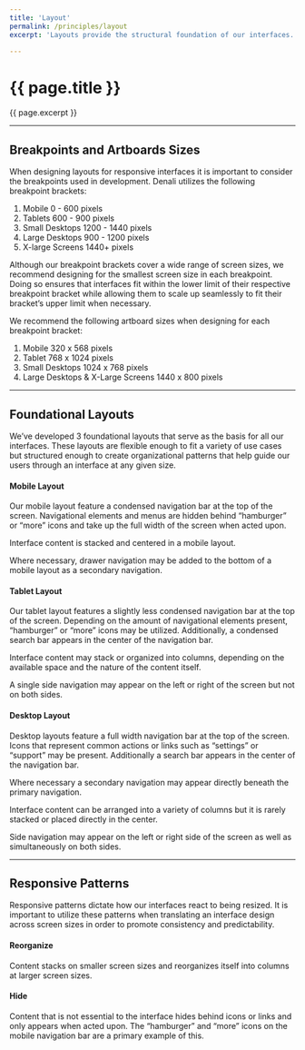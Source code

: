 ```yaml
---
title: 'Layout'
permalink: /principles/layout
excerpt: 'Layouts provide the structural foundation of our interfaces. Adhering to common foundational layouts, breakpoints, and responsive patterns promotes consistency and usability across our interfaces. '

---
```


# {{ page.title }}
{{ page.excerpt }}

***

## Breakpoints and Artboards Sizes
When designing layouts for responsive interfaces it is important to consider the breakpoints used in development. Denali utilizes the following breakpoint brackets:
1. Mobile 0 - 600 pixels
2. Tablets 600 - 900 pixels
3. Small Desktops 1200 - 1440 pixels
4. Large Desktops  900 - 1200 pixels
5. X-large Screens 1440+ pixels

Although our breakpoint brackets cover a wide range of screen sizes, we recommend designing for the smallest screen size in each breakpoint. Doing so ensures that interfaces fit within the lower limit of their respective breakpoint bracket while allowing them to scale up seamlessly to fit their bracket’s upper limit when necessary.

We recommend the following artboard sizes when designing for each breakpoint bracket:
1. Mobile 320 x 568 pixels
2. Tablet 768 x 1024 pixels
3. Small Desktops 1024 x 768 pixels
4. Large Desktops & X-Large Screens 1440 x 800 pixels

***

## Foundational Layouts
We’ve developed 3 foundational layouts that serve as the basis for all our interfaces. These layouts are flexible enough to fit a variety of use cases but structured enough to create organizational patterns that help guide our users through an interface at any given size.
#### Mobile Layout
Our mobile layout feature a condensed navigation bar at the top of the screen. Navigational elements and menus are hidden behind “hamburger” or “more” icons and take up the full width of the screen when acted upon.

Interface content is stacked and centered in a mobile layout.

Where necessary, drawer navigation may be added to the bottom of a mobile layout as a secondary navigation.
#### Tablet Layout
Our tablet layout features a slightly less condensed navigation bar at the top of the screen. Depending on the amount of navigational elements present, “hamburger” or “more” icons may be utilized. Additionally, a condensed search bar appears in the center of the navigation bar.

Interface content may stack or organized into columns, depending on the available space and the nature of the content itself.

A single side navigation may appear on the left or right of the screen but not on both sides.
#### Desktop Layout
Desktop layouts feature a full width navigation bar at the top of the screen. Icons that represent common actions or links such as “settings” or “support” may be present. Additionally a search bar appears in the center of the navigation bar.

Where necessary a secondary navigation may appear directly beneath the primary navigation.

Interface content can be arranged into a variety of columns but it is rarely stacked or placed directly in the center.

Side navigation may appear on the left or right side of the screen as well as simultaneously on both sides.

***

## Responsive Patterns
Responsive patterns dictate how our interfaces react to being resized. It is important to utilize these patterns when translating an interface design across screen sizes in order to promote consistency and predictability.
#### Reorganize
Content stacks on smaller screen sizes and reorganizes itself into columns at larger screen sizes.
#### Hide
Content that is not essential to the interface hides behind icons or links and only appears when acted upon. The “hamburger” and “more” icons on the mobile navigation bar are a primary example of this.
